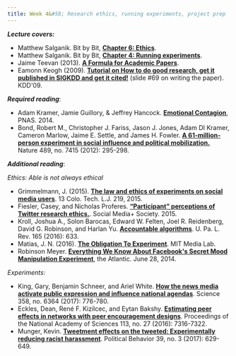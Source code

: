 ```yaml
---
title: Week 4&#58; Research ethics, running experiments, project prep
---
```


***Lecture covers:*** 
- Matthew Salganik. Bit by Bit, [**Chapter 6: Ethics**](https://www.bitbybitbook.com/en/1st-ed/ethics/).
- Matthew Salganik. Bit by Bit, [**Chapter 4: Running experiments**](https://www.bitbybitbook.com/en/1st-ed/running-experiments/).
- Jaime Teevan (2013). [**A Formula for Academic Papers**](http://slowsearching.blogspot.com/2013/11/a-formula-for-academic-papers.html).
- Eamonn Keogh (2009). [**Tutorial on How to do good research, get it published in SIGKDD and get it cited!**](http://www.cs.ucr.edu/~eamonn/Keogh_SIGKDD09_tutorial.pdf) (slide #69 on writing the paper). KDD'09.

***Required reading***:

- Adam Kramer, Jamie Guillory, & Jeffrey Hancock. [**Emotional Contagion**](https://www.pnas.org/content/111/24/8788), PNAS. 2014.
- Bond, Robert M., Christopher J. Fariss, Jason J. Jones, Adam DI Kramer, Cameron Marlow, Jaime E. Settle, and James H. Fowler. [**A 61-million-person experiment in social influence and political mobilization.**](https://www.nature.com/articles/nature11421) Nature 489, no. 7415 (2012): 295-298. 

***Additional reading***:

_Ethics: Able is not always ethical_
- Grimmelmann, J. (2015). [**The law and ethics of experiments on social media users**](https://scholarship.law.cornell.edu/cgi/viewcontent.cgi?article=2621&context=facpub). 13 Colo. Tech. L.J. 219, 2015.
- Fiesler, Casey, and Nicholas Proferes. [**“Participant” perceptions of Twitter research ethics.**](https://journals.sagepub.com/doi/pdf/10.1177/2056305118763366). Social Media+ Society. 2015.
- Kroll, Joshua A., Solon Barocas, Edward W. Felten, Joel R. Reidenberg, David G. Robinson, and Harlan Yu. [**Accountable algorithms**](https://scholarship.law.upenn.edu/cgi/viewcontent.cgi?&article=9570&context=penn_law_review). U. Pa. L. Rev. 165 (2016): 633.
- Matias, J. N. (2016). [**The Obligation To Experiment**](https://medium.com/mit-media-lab/the-obligation-to-experiment-83092256c3e9). MIT Media Lab.
- Robinson Meyer. [**Everything We Know About Facebook's Secret Mood Manipulation Experiment**](https://www.theatlantic.com/technology/archive/2014/06/everything-we-know-about-facebooks-secret-mood-manipulation-experiment/373648/), the Atlantic. June 28, 2014.

_Experiments:_
- King, Gary, Benjamin Schneer, and Ariel White. [**How the news media activate public expression and influence national agendas**](https://science-sciencemag-org.ezproxy.bgu.ac.il/content/358/6364/776). Science 358, no. 6364 (2017): 776-780.
- Eckles, Dean, René F. Kizilcec, and Eytan Bakshy. [**Estimating peer effects in networks with peer encouragement designs**](https://www-pnas-org.ezproxy.bgu.ac.il/content/pnas/113/27/7316.full.pdf). Proceedings of the National Academy of Sciences 113, no. 27 (2016): 7316-7322.
- Munger, Kevin. [**Tweetment effects on the tweeted: Experimentally reducing racist harassment**](https://link-springer-com.ezproxy.bgu.ac.il/article/10.1007/s11109-016-9373-5). Political Behavior 39, no. 3 (2017): 629-649.
